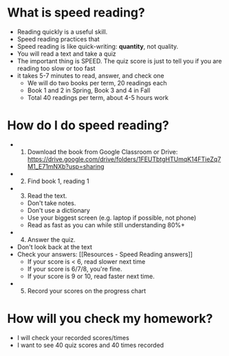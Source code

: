 # What is speed reading?
* Reading quickly is a useful skill.
* Speed reading practices that
* Speed reading is like quick-writing: __quantity__, not quality.
* You will read a text and take a quiz 
* The important thing is SPEED. The quiz score is just to tell you if you are reading too slow or too fast
* it takes 5-7 minutes to read, answer, and check one
    * We will do two books per term, 20 readings each
    * Book 1 and 2 in Spring, Book 3 and 4 in Fall
    * Total 40 readings per term, about 4-5 hours work


# How do I do speed reading?
* 1) Download the book from Google Classroom or Drive: https://drive.google.com/drive/folders/1FEUTbtgHTUmqK14FTieZq7M1_E71mNXb?usp=sharing 
* 2) Find book 1, reading 1
* 3) Read the text.
    * Don't take notes.
    * Don't use a dictionary
    * Use your biggest screen (e.g. laptop if possible, not phone)
    * Read as fast as you can while still understanding 80%+ 
* 4) Answer the quiz. 
* Don't look back at the text
* Check your answers: [[Resources - Speed Reading answers]]
    * If your score is < 6, read slower next time
    * If your score is 6/7/8, you're fine.
    * If your score is 9 or 10, read faster next time.
* 5) Record your scores on the progress chart 


# How will you check my homework?
* I will check your recorded scores/times
* I want to see 40 quiz scores and 40 times recorded


